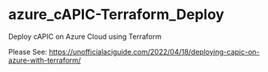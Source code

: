 # azure_cAPIC-Terraform_Deploy
Deploy cAPIC on Azure Cloud using Terraform

Please See:   https://unofficialaciguide.com/2022/04/18/deploying-capic-on-azure-with-terraform/
